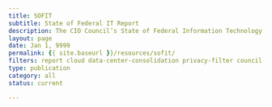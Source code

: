 ```yaml
---
title: SOFIT
subtitle: State of Federal IT Report
description: The CIO Council’s State of Federal Information Technology (SOFIT) report frames the federal IT landscape during the transition to the new administration in 2017. It also highlights recommendations to improve Federal IT.
layout: page
date: Jan 1, 9999
permalink: {{ site.baseurl }}/resources/sofit/
filters: report cloud data-center-consolidation privacy-filter council-operations cybersecurity accessibility shared-services fitara modernization it-spending current
type: publication
category: all
status: current

---
```

<!--Unlike other resource cards, this card lands on a cio.gov page, which lives under the page folder-->

